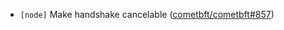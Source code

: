 - `[node]` Make handshake cancelable ([cometbft/cometbft\#857](https://github.com/cometbft/cometbft/pull/857))
